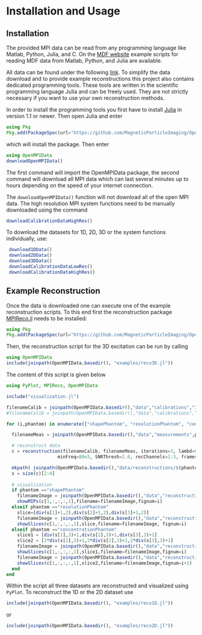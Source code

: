 # Installation and Usage

## Installation

The provided MPI data can be read from any programming language like Matlab, Python, Julia, and C.
On the [MDF website](https://github.com/MagneticParticleImaging/MDF) example scripts
for reading MDF data from Matlab, Python, and Julia are available.

All data can be found under the following [link](https://media.tuhh.de/ibi/openMPIData/data/). To simplify the data download and to provide example reconstructions this project also contains dedicated programming tools. These tools are written in the scientific programming language Julia and can be freely used. They are not strictly necessary if you want to use your own reconstruction methods.

In order to install the programming tools you first have to install [Julia](http://julialang.org/downloads/) in version 1.1 or newer. Then open Julia and enter
```julia
using Pkg
Pkg.add(PackageSpec(url="https://github.com/MagneticParticleImaging/OpenMPIData.jl.git"))
```
which will install the package. Then enter
```julia
using OpenMPIData
downloadOpenMPIData()
```
The first command will import the OpenMPIData package, the second command will download all MPI
data which can last several minutes up to hours depending on the speed of your internet connection.

The `downloadOpenMPIData()` function will not download all of the open MPI data. The high resolution MPI system functions need to be manually downloaded using the command
```julia
downloadCalibrationDataHighRes()
```
To download the datasets for 1D, 2D, 3D or the system functions individually, use:
```julia
 download1DData()
 download2DData()
 download3DData()
 downloadCalibrationDataLowRes()
 downloadCalibrationDataHighRes()
```

## Example Reconstruction

Once the data is downloaded one can execute one of the example reconstruction scripts. To this end first the reconstruction package [MPIReco.jl](https://github.com/MagneticParticleImaging/MPIReco.jl) needs to be installed:
```julia
using Pkg
Pkg.add(PackageSpec(url="https://github.com/MagneticParticleImaging/OpenMPIData.jl.git"))
```
Then, the reconstruction script for the 3D excitation can be run by calling
```julia
using OpenMPIData
include(joinpath(OpenMPIData.basedir(), "examples/reco3D.jl"))
```
The content of this script is given below
```julia
using PyPlot, MPIReco, OpenMPIData

include("visualization.jl")

filenameCalib = joinpath(OpenMPIData.basedir(),"data","calibrations","3.mdf")
#filenameCalib = joinpath(OpenMPIData.basedir(),"data","calibrations","6.mdf") # High Resolution

for (i,phantom) in enumerate(["shapePhantom", "resolutionPhantom", "concentrationPhantom"])

  filenameMeas = joinpath(OpenMPIData.basedir(),"data","measurements",phantom,"3.mdf")

  # reconstruct data
  c = reconstruction(filenameCalib, filenameMeas, iterations=3, lambd=0.001, bgCorrectionInternal=false,
                   minFreq=80e3, SNRThresh=2.0, recChannels=1:3, frames=1:1000, nAverages=1000)

  mkpath( joinpath(OpenMPIData.basedir(),"data/reconstructions/$(phantom)"))
  s = size(c)[2:4]
  
  # visualization
  if phantom =="shapePhantom"
    filenameImage = joinpath(OpenMPIData.basedir(),"data","reconstructions","$phantom","reconstruction3D.png")
    showMIPs(c[1,:,:,:,1],filename=filenameImage,fignum=i)
  elseif phantom =="resolutionPhantom"
    slice=[div(s[1]+1,2),div(s[2]+1,2),div(s[3]+1,2)]
    filenameImage = joinpath(OpenMPIData.basedir(),"data","reconstructions","$phantom","reconstruction3D.png")
    showSlices(c[1,:,:,:,1],slice,filename=filenameImage, fignum=i)
  elseif phantom =="concentrationPhantom"
    slice1 = [div(s[1],3)+1,div(s[2],3)+1,div(s[3],3)+1]
    slice2 = [2*div(s[1],3)+1,2*div(s[2],3)+1,2*div(s[3],3)+1]
    filenameImage = joinpath(OpenMPIData.basedir(),"data","reconstructions","$phantom","reconstruction3D_1.png")
    showSlices(c[1,:,:,:,1],slice1,filename=filenameImage,fignum=i)
    filenameImage = joinpath(OpenMPIData.basedir(),"data","reconstructions","$phantom","reconstruction3D_2.png")
    showSlices(c[1,:,:,:,1],slice2,filename=filenameImage,fignum=i+1)
  end
end
```
Within the script all three datasets are reconstructed and visualized using `PyPlot`. 
To reconstruct the 1D or the 2D dataset use
```julia
include(joinpath(OpenMPIData.basedir(), "examples/reco1D.jl"))
```
or
```julia
include(joinpath(OpenMPIData.basedir(), "examples/reco2D.jl"))
```
